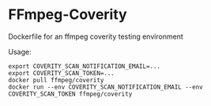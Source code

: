 # FFmpeg-Coverity
Dockerfile for an ffmpeg coverity testing environment

Usage:

```
export COVERITY_SCAN_NOTIFICATION_EMAIL=...
export COVERITY_SCAN_TOKEN=...
docker pull ffmpeg/coverity
docker run --env COVERITY_SCAN_NOTIFICATION_EMAIL --env COVERITY_SCAN_TOKEN ffmpeg/coverity
```


